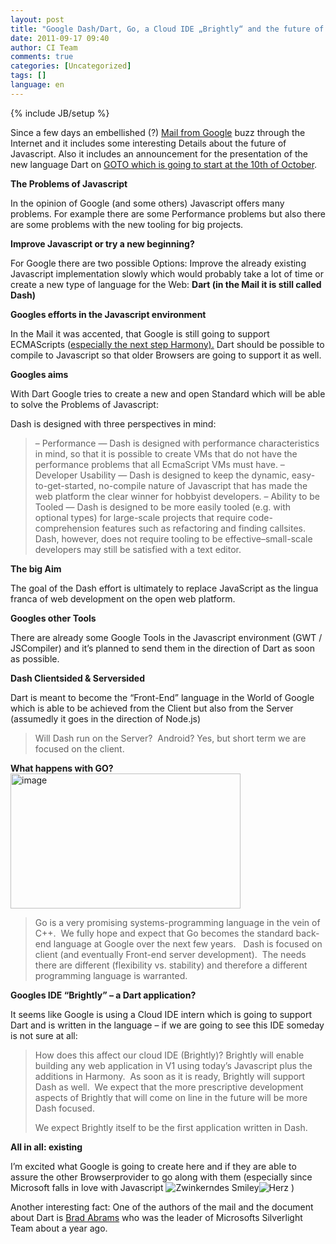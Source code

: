 ```yaml
---
layout: post
title: "Google Dash/Dart, Go, a Cloud IDE „Brightly“ and the future of Javascript"
date: 2011-09-17 09:40
author: CI Team
comments: true
categories: [Uncategorized]
tags: []
language: en
---
```

{% include JB/setup %}
<a href="{{BASE_PATH}}/assets/wp-images-en/image1353-570x194.png"></a>

<a href="{{BASE_PATH}}/assets/wp-images-en/image1353-570x194.png"> </a>

<a href="{{BASE_PATH}}/assets/wp-images-en/image1353-570x194.png"></a>

<a href="{{BASE_PATH}}/assets/wp-images-en/image1353-570x194.png"> </a>

<a href="{{BASE_PATH}}/assets/wp-images-en/image1353-570x194.png"></a>

<strong> </strong>

Since a few days an embellished (?) <a href="http://markmail.org/message/uro3jtoitlmq6x7t">Mail from Google</a> buzz through the Internet and it includes some interesting Details about the future of Javascript. Also it includes an announcement for the presentation of the new language Dart on <a href="http://gotocon.com/aarhus-2011/presentation/Opening%20Keynote:%20Dart,%20a%20new%20programming%20language%20for%20structured%20web%20programming">GOTO which is going to start at the 10th of October</a>.

<strong>The Problems of Javascript </strong>

In the opinion of Google (and some others) Javascript offers many problems. For example there are some Performance problems but also there are some problems with the new tooling for big projects.

<strong>Improve Javascript or try a new beginning?</strong>

For Google there are two possible Options: Improve the already existing Javascript implementation slowly which would probably take a lot of time or create a new type of language for the Web: <strong>Dart (in the Mail it is still called Dash)</strong>

<strong>Googles efforts in the Javascript environment </strong>

<strong> </strong>

In the Mail it was accented, that Google is still going to support ECMAScripts (<a href="http://en.wikipedia.org/wiki/ECMAScript#ECMAScript_Harmony">especially the next step Harmony).</a> Dart should be possible to compile to Javascript so that older Browsers are going to support it as well.

<strong> </strong>

<strong>Googles aims </strong>

With Dart Google tries to create a new and open Standard which will be able to solve the Problems of Javascript:

Dash is designed with three perspectives in mind:
<blockquote>– Performance — Dash is designed with performance characteristics in
mind, so that it is possible to create VMs that do not have the performance
problems that all EcmaScript VMs must have.
– Developer Usability — Dash is designed to keep the dynamic,
easy-to-get-started, no-compile nature of Javascript that has made the web
platform the clear winner for hobbyist developers.
– Ability to be Tooled — Dash is designed to be more easily tooled (e.g.
with optional types) for large-scale projects that require
code-comprehension features such as refactoring and finding callsites.
Dash, however, does not require tooling to be effective–small-scale
developers may still be satisfied with a text editor.</blockquote>
<strong>The big Aim</strong>

<strong> </strong>

The goal of the Dash effort is ultimately to replace JavaScript as the
lingua franca of web development on the open web platform.

<strong>Googles other Tools</strong>

There are already some Google Tools in the Javascript environment (GWT / JSCompiler) and it’s planned to send them in the direction of Dart as soon as possible.

<strong>Dash Clientsided &amp; Serversided </strong>

Dart is meant to become the “Front-End” language in the World of Google which is able to be achieved from the Client but also from the Server (assumedly it goes in the direction of Node.js)
<blockquote>Will Dash run on the Server?  Android?
Yes, but short term we are focused on the client.</blockquote>
<strong>What happens with GO?</strong>

<img style="background-image: none; padding-left: 0px; padding-right: 0px; padding-top: 0px; border: 0px;" title="image" src="{{BASE_PATH}}/assets/wp-images-de/image_thumb536.png" border="0" alt="image" width="368" height="216" />
<blockquote>Go is a very promising systems-programming language in the vein of C++.  We
fully hope and expect that Go becomes the standard back-end language at
Google over the next few years.   Dash is focused on client (and eventually
Front-end server development).  The needs there are different (flexibility
vs. stability) and therefore a different programming language is warranted.</blockquote>
<strong>Googles IDE “Brightly” – a Dart application?</strong>

It seems like Google is using a Cloud IDE intern which is going to support Dart and is written in the language – if we are going to see this IDE someday is not sure at all:
<blockquote>How does this affect our cloud IDE (Brightly)?
Brightly will enable building any web application in V1 using today’s
Javascript plus the additions in Harmony.  As soon as it is ready, Brightly
will support Dash as well.  We expect that the more prescriptive development
aspects of Brightly that will come on line in the future will be more Dash
focused.

We expect Brightly itself to be the first application written in Dash.</blockquote>
<strong>All in all: existing</strong>

I’m excited what Google is going to create here and if they are able to assure the other Browserprovider to go along with them (especially since Microsoft falls in love with Javascript <img class="wlEmoticon wlEmoticon-winkingsmile" style="border-style: none;" src="{{BASE_PATH}}/assets/wp-images-en/wlEmoticon-winkingsmile26.png" alt="Zwinkerndes Smiley" /><img class="wlEmoticon wlEmoticon-redheart" style="border-style: none;" src="{{BASE_PATH}}/assets/wp-images-en/wlEmoticon-redheart.png" alt="Herz" /> )

Another interesting fact: One of the authors of the mail and the document about Dart is <a href="http://blogs.msdn.com/b/brada/">Brad Abrams</a> who was the leader of Microsofts Silverlight Team about a year ago.

